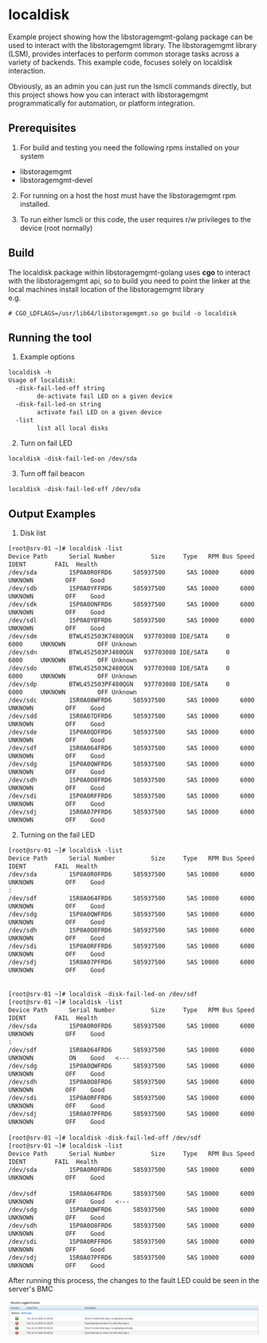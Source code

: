 # localdisk
Example project showing how the libstoragemgmt-golang package can be used to interact with the libstoragemgmt library. The libstoragemgmt library (LSM), provides interfaces to perform common storage tasks across a variety of backends. This example code, focuses solely on localdisk interaction.

Obviously, as an admin you can just run the lsmcli commands directly, but this project shows how you can interact with libstoragemgmt programmatically for automation, or platform integration.

## Prerequisites
1. For build and testing you need the following rpms installed on your system
- libstoragemgmt
- libstoragemgmt-devel
2. For running on a host the host must have the libstoragemgmt rpm installed.  

3. To run either lsmcli or this code, the user requires r/w privileges to the device (root normally)  

## Build
The localdisk package within libstoragemgmt-golang uses **cgo** to interact with the libstoragemgmt api, so to build you need to point the linker at the local machines install location of the libstoragemgmt library  
e.g.

```
# CGO_LDFLAGS=/usr/lib64/libstoragemgmt.so go build -o localdisk
```

## Running the tool
1. Example options
```
localdisk -h
Usage of localdisk:
  -disk-fail-led-off string
        de-activate fail LED on a given device
  -disk-fail-led-on string
        activate fail LED on a given device
  -list
        list all local disks
```
2. Turn on fail LED
```
localdisk -disk-fail-led-on /dev/sda
```
3. Turn off fail beacon
```
localdisk -disk-fail-led-off /dev/sda
```

## Output Examples
1. Disk list
```
[root@srv-01 ~]# localdisk -list
Device Path      Serial Number          Size     Type   RPM Bus Speed       IDENT        FAIL  Health
/dev/sda         15P0A0R0FRD6      585937500      SAS 10000      6000     UNKNOWN         OFF    Good
/dev/sdb         15P0A0YFFRD6      585937500      SAS 10000      6000     UNKNOWN         OFF    Good
/dev/sdk         15P0A0ONFRD6      585937500      SAS 10000      6000     UNKNOWN         OFF    Good
/dev/sdl         15P0A0YBFRD6      585937500      SAS 10000      6000     UNKNOWN         OFF    Good
/dev/sdm         BTWL452503K7480QGN   937703088 IDE/SATA     0      6000     UNKNOWN         OFF Unknown
/dev/sdn         BTWL452503PJ480QGN   937703088 IDE/SATA     0      6000     UNKNOWN         OFF Unknown
/dev/sdo         BTWL452503K2480QGN   937703088 IDE/SATA     0      6000     UNKNOWN         OFF Unknown
/dev/sdp         BTWL452503PF480QGN   937703088 IDE/SATA     0      6000     UNKNOWN         OFF Unknown
/dev/sdc         15R0A08WFRD6      585937500      SAS 10000      6000     UNKNOWN         OFF    Good
/dev/sdd         15R0A07DFRD6      585937500      SAS 10000      6000     UNKNOWN         OFF    Good
/dev/sde         15P0A0QDFRD6      585937500      SAS 10000      6000     UNKNOWN         OFF    Good
/dev/sdf         15R0A064FRD6      585937500      SAS 10000      6000     UNKNOWN         OFF    Good
/dev/sdg         15P0A0QWFRD6      585937500      SAS 10000      6000     UNKNOWN         OFF    Good
/dev/sdh         15P0A0O8FRD6      585937500      SAS 10000      6000     UNKNOWN         OFF    Good
/dev/sdi         15P0A0RFFRD6      585937500      SAS 10000      6000     UNKNOWN         OFF    Good
/dev/sdj         15R0A07PFRD6      585937500      SAS 10000      6000     UNKNOWN         OFF    Good
```
2. Turning on the fail LED
```
[root@srv-01 ~]# localdisk -list 
Device Path      Serial Number          Size     Type   RPM Bus Speed       IDENT        FAIL  Health
/dev/sda         15P0A0R0FRD6      585937500      SAS 10000      6000     UNKNOWN         OFF    Good
:
/dev/sdf         15R0A064FRD6      585937500      SAS 10000      6000     UNKNOWN         OFF    Good
/dev/sdg         15P0A0QWFRD6      585937500      SAS 10000      6000     UNKNOWN         OFF    Good
/dev/sdh         15P0A0O8FRD6      585937500      SAS 10000      6000     UNKNOWN         OFF    Good
/dev/sdi         15P0A0RFFRD6      585937500      SAS 10000      6000     UNKNOWN         OFF    Good
/dev/sdj         15R0A07PFRD6      585937500      SAS 10000      6000     UNKNOWN         OFF    Good


[root@srv-01 ~]# localdisk -disk-fail-led-on /dev/sdf
[root@srv-01 ~]# localdisk -list 
Device Path      Serial Number          Size     Type   RPM Bus Speed       IDENT        FAIL  Health
/dev/sda         15P0A0R0FRD6      585937500      SAS 10000      6000     UNKNOWN         OFF    Good
:
/dev/sdf         15R0A064FRD6      585937500      SAS 10000      6000     UNKNOWN          ON    Good   <---
/dev/sdg         15P0A0QWFRD6      585937500      SAS 10000      6000     UNKNOWN         OFF    Good
/dev/sdh         15P0A0O8FRD6      585937500      SAS 10000      6000     UNKNOWN         OFF    Good
/dev/sdi         15P0A0RFFRD6      585937500      SAS 10000      6000     UNKNOWN         OFF    Good
/dev/sdj         15R0A07PFRD6      585937500      SAS 10000      6000     UNKNOWN         OFF    Good

[root@srv-01 ~]# localdisk -disk-fail-led-off /dev/sdf
[root@srv-01 ~]# localdisk -list 
Device Path      Serial Number          Size     Type   RPM Bus Speed       IDENT        FAIL  Health
/dev/sda         15P0A0R0FRD6      585937500      SAS 10000      6000     UNKNOWN         OFF    Good

/dev/sdf         15R0A064FRD6      585937500      SAS 10000      6000     UNKNOWN         OFF    Good   <---
/dev/sdg         15P0A0QWFRD6      585937500      SAS 10000      6000     UNKNOWN         OFF    Good
/dev/sdh         15P0A0O8FRD6      585937500      SAS 10000      6000     UNKNOWN         OFF    Good
/dev/sdi         15P0A0RFFRD6      585937500      SAS 10000      6000     UNKNOWN         OFF    Good
/dev/sdj         15R0A07PFRD6      585937500      SAS 10000      6000     UNKNOWN         OFF    Good

```
  
After running this process, the changes to the fault LED could be seen in the server's BMC  
  
![LED-Changes](images/fault-led-test.png)